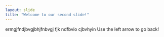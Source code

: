 ```yaml
---
layout: slide
title: "Welcome to our second slide!"
---
```

ermgjfndjbvgjbhjfnbvgj fjk ndfbvio cjbvhyin
Use the left arrow to go back!
